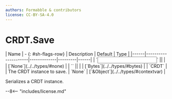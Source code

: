 ```yaml
---
authors: Formabble & contributors
license: CC-BY-SA-4.0
---
```



# CRDT.Save

<div class="sh-parameters" markdown="1">
| Name | - {: #sh-flags-row} | Description | Default | Type |
|------|---------------------|-------------|---------|------|
| `<input>` || | | [`None`](../../types/#none) |
| `<output>` || | | [`Bytes`](../../types/#bytes) |
| `CRDT` |  | The CRDT instance to save. | `None` | [`&Object`](../../types/#contextvar) |

</div>

Serializes a CRDT instance.

--8<-- "includes/license.md"


